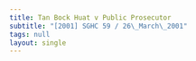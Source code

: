 ```yaml
---
title: Tan Bock Huat v Public Prosecutor
subtitle: "[2001] SGHC 59 / 26\_March\_2001"
tags: null
layout: single
---
```


